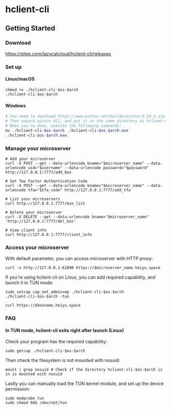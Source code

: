 # hclient-cli

## Getting Started

### Download
https://gitee.com/lazycatcloud/hclient-cli/releases

### Set up
#### Linux/macOS
```shell
chmod +x ./hclient-cli-$os-$arch
./hclient-cli-$os-$arch
```
#### Windows
```powershell
# You need to download https://www.wintun.net/builds/wintun-0.14.1.zip
# Then unpack wintun.dll, and put it in the same directory as hclient-cli
# When you're done, execute the following commands:
mv ./hclient-cli-$os-$arch ./hclient-cli-$os-$arch.exe
./hclient-cli-$os-$arch.exe
```

### Manage your microserver
```shell
# Add your microserver
curl -X POST --get --data-urlencode bname="$microserver_name" --data-urlencode uid="$username" --data-urlencode password="$password" http://127.0.0.1:7777/add_box

# Set Two Factor Authentication Code
curl -X POST --get --data-urlencode bname="$microserver_name" --data-urlencode tfa="$tfa_code" http://127.0.0.1:7777/add_tfa

# List your microservers
curl http://127.0.0.1:7777/box_list

# Delete your microserver
curl -X DELETE --get --data-urlencode bname="$microserver_name" 'http://127.0.0.1:7777/del_box'

# View client info
curl http://127.0.0.1:7777/client_info
```

### Access your microserver
With default parameter, you can access microserver with HTTP proxy:
```shell
curl -x http://127.0.0.1:61090 https://$microserver_name.heiyu.space
```

If you're using hclient-cli on Linux, you can add required capability, and launch it in TUN mode:
```shell
sudo setcap cap_net_admin=ep ./hclient-cli-$os-$arch
./hclient-cli-$os-$arch -tun
```

```shell
curl https://$boxname.heiyu.space
```

### FAQ
#### In TUN mode, hclient-cli exits right after launch (Linux)
Check your program has the required capability:
```shell
sudo getcap ./hclient-cli-$os-$arch
```
Then check the filesystem is not mounted with nosuid:
```shell
mount | grep nosuid # Check if the directory hclient-cli-$os-$arch is in is mounted with nosuid
```
Lastly you can manually load the TUN kernel module, and set up the device permission:
```shell
sudo modprobe tun
sudo chmod 666 /dev/net/tun
```
